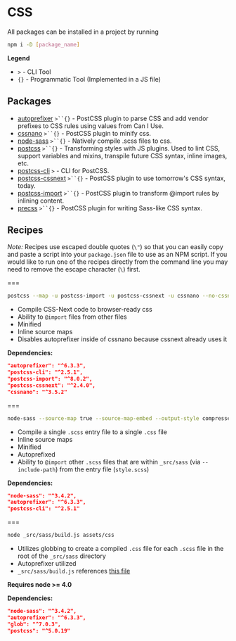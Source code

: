 # CSS

All packages can be installed in a project by running

```bash
npm i -D [package_name]
```

__Legend__

- `>` - CLI Tool
- `{}` - Programmatic Tool (Implemented in a JS file)

## Packages

- [autoprefixer](https://github.com/postcss/autoprefixer) `>``{}` - PostCSS plugin to parse CSS and add vendor prefixes to CSS rules using values from Can I Use.
- [cssnano](https://github.com/ben-eb/cssnano) `>``{}` - PostCSS plugin to minify css.
- [node-sass](https://github.com/sass/node-sass) `>``{}` - Natively compile .scss files to css.
- [postcss](https://github.com/postcss/postcss) `>``{}` - Transforming styles with JS plugins. Used to lint CSS, support variables and mixins, transpile future CSS syntax, inline images, etc.
- [postcss-cli](https://www.npmjs.com/package/postcss-cli) `>` - CLI for PostCSS.
- [postcss-cssnext](https://github.com/MoOx/postcss-cssnext) `>``{}` - PostCSS plugin to use tomorrow's CSS syntax, today.
- [postcss-import](https://github.com/postcss/postcss-import) `>``{}` - PostCSS plugin to transform @import rules by inlining content.
- [precss](https://github.com/jonathantneal/precss) `>``{}` - PostCSS plugin for writing Sass-like CSS syntax.

## Recipes

*Note:* Recipes use escaped double quotes (`\"`) so that you can easily copy and paste a script into your `package.json` file to use as an NPM script. If you would like to run one of the recipes directly from the command line you may need to remove the escape character (`\`) first.

===

```bash
postcss --map -u postcss-import -u postcss-cssnext -u cssnano --no-cssnano.autoprefixer _src/css/index.css -o assets/css/style.css
```

- Compile CSS-Next code to browser-ready css
- Ability to `@import` files from other files
- Minified
- Inline source maps
- Disables autoprefixer inside of cssnano because cssnext already uses it

**Dependencies:**

```json
"autoprefixer": "^6.3.3",
"postcss-cli": "^2.5.1",
"postcss-import": "^8.0.2",
"postcss-cssnext": "^2.4.0",
"cssnano": "^3.5.2"
```

===

```bash
node-sass --source-map true --source-map-embed --output-style compressed --include-path _src/sass _src/sass/style.scss | postcss --use autoprefixer > assets/css/style.css
```

- Compile a single `.scss` entry file to a single `.css` file
- Inline source maps
- Minified
- Autoprefixed
- Ability to `@import` other `.scss` files that are within `_src/sass` (via `--include-path`) from the entry file (`style.scss`)

**Dependencies:**

```json
"node-sass": "^3.4.2",
"autoprefixer": "^6.3.3",
"postcss-cli": "^2.5.1"
```

===

```bash
node _src/sass/build.js assets/css
```

- Utilizes globbing to create a compiled `.css` file for each `.scss` file in the root of the `_src/sass` directory
- Autoprefixer utilized
- `_src/sass/build.js` references [this file](./sass-autoprefixer-with-globbing.js)

**Requires node >= 4.0**

**Dependencies:**

```json
"node-sass": "^3.4.2",
"autoprefixer": "^6.3.3",
"glob": "^7.0.3",
"postcss": "^5.0.19"
```
